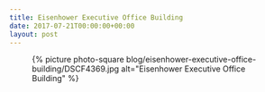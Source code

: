 ```yaml
---
title: Eisenhower Executive Office Building
date: 2017-07-21T00:00:00+00:00
layout: post
---
```


<figure class="photo-square">
  {% picture photo-square blog/eisenhower-executive-office-building/DSCF4369.jpg alt="Eisenhower Executive Office Building" %}
</figure>
